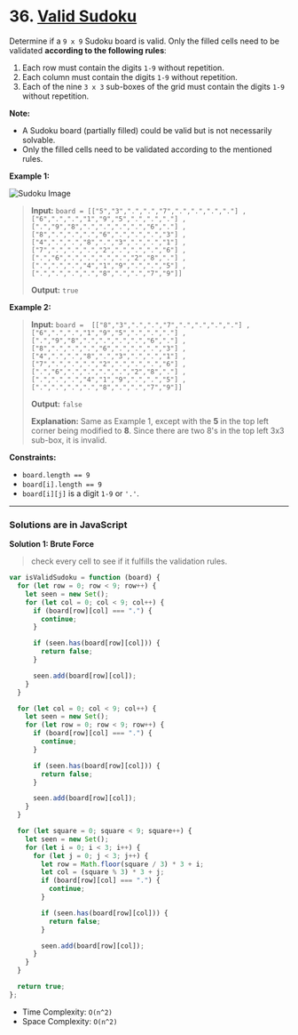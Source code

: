 # 36. [Valid Sudoku](https://leetcode.com/problems/valid-sudoku/)

Determine if a `9 x 9` Sudoku board is valid. Only the filled cells need to be validated **according to the following rules**:

1. Each row must contain the digits `1-9` without repetition.
2. Each column must contain the digits `1-9` without repetition.
3. Each of the nine `3 x 3` sub-boxes of the grid must contain the digits `1-9` without repetition.

**Note:**

- A Sudoku board (partially filled) could be valid but is not necessarily solvable.
- Only the filled cells need to be validated according to the mentioned rules.

**Example 1:**

![Sudoku Image](https://upload.wikimedia.org/wikipedia/commons/thumb/f/ff/Sudoku-by-L2G-20050714.svg/250px-Sudoku-by-L2G-20050714.svg.png)

> **Input:** `board = [["5","3",".",".","7",".",".",".","."]
,["6",".",".","1","9","5",".",".","."]
,[".","9","8",".",".",".",".","6","."]
,["8",".",".",".","6",".",".",".","3"]
,["4",".",".","8",".","3",".",".","1"]
,["7",".",".",".","2",".",".",".","6"]
,[".","6",".",".",".",".","2","8","."]
,[".",".",".","4","1","9",".",".","5"]
,[".",".",".",".","8",".",".","7","9"]]`
>
> **Output:** `true`

**Example 2:**

> **Input:** `board = 
[["8","3",".",".","7",".",".",".","."]
,["6",".",".","1","9","5",".",".","."]
,[".","9","8",".",".",".",".","6","."]
,["8",".",".",".","6",".",".",".","3"]
,["4",".",".","8",".","3",".",".","1"]
,["7",".",".",".","2",".",".",".","6"]
,[".","6",".",".",".",".","2","8","."]
,[".",".",".","4","1","9",".",".","5"]
,[".",".",".",".","8",".",".","7","9"]]`
>
> **Output:** `false`
>
> **Explanation:** Same as Example 1, except with the **5** in the top left corner being modified to **8**. Since there are two 8's in the top left 3x3 sub-box, it is invalid.

**Constraints:**

- `board.length == 9`
- `board[i].length == 9`
- `board[i][j]` is a digit `1-9` or `'.'`.

---

### Solutions are in JavaScript

**Solution 1: Brute Force**

> check every cell to see if it fulfills the validation rules.

```js
var isValidSudoku = function (board) {
  for (let row = 0; row < 9; row++) {
    let seen = new Set();
    for (let col = 0; col < 9; col++) {
      if (board[row][col] === ".") {
        continue;
      }

      if (seen.has(board[row][col])) {
        return false;
      }

      seen.add(board[row][col]);
    }
  }

  for (let col = 0; col < 9; col++) {
    let seen = new Set();
    for (let row = 0; row < 9; row++) {
      if (board[row][col] === ".") {
        continue;
      }

      if (seen.has(board[row][col])) {
        return false;
      }

      seen.add(board[row][col]);
    }
  }

  for (let square = 0; square < 9; square++) {
    let seen = new Set();
    for (let i = 0; i < 3; i++) {
      for (let j = 0; j < 3; j++) {
        let row = Math.floor(square / 3) * 3 + i;
        let col = (square % 3) * 3 + j;
        if (board[row][col] === ".") {
          continue;
        }

        if (seen.has(board[row][col])) {
          return false;
        }

        seen.add(board[row][col]);
      }
    }
  }

  return true;
};
```

- Time Complexity: `O(n^2)`
- Space Complexity: `O(n^2)`
